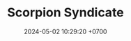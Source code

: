---
layout: teamCard
permalink: /team/:title.html
categories: LJ06 LJ2 LJ3  LJ7  
maincover: /assets/logos/SSI.png
puntosLJMAYO24:
date: 2024-05-02 10:29:20 +0700
title: Scorpion Syndicate 
route: /liga-johto
tag: johto042024
color: black
puntosLJ202404: 12
grupo: sur
background: '#F16C38'
cover: /assets/ver.png
team: Scorpion Syndicate 
ID: SSI
status: <i class="fa-solid fa-check"></i>
puntos: 6
pj: 3
#PARTIDO 1
j1: RONDA 1
p1: PROJECT ONE
pp1: SSI
r1: 
rr1: 
bg1: rock rock
pt1: 0
pj1: 0
#PARTIDO 2
j2: RONDA 2
p2: SSI
pp2: HG SOULSILVER
bg2: rock rock
r2: 3
rr2: 0
pt2: 3
pj2:  1
#PARTIDO 3
j3: RONDA 3
p3: SSI
pp3: GG STEEL
bg3: rock rock
r3: 
rr3: 
pt3: 0
pj3: 0
#PARTIDO 4
j4: RONDA 4
p4: IL ULTIMATE
pp4: SSI
bg4: rock rock
r4: 
rr4: 
pt4: 0
pj4: 0
#PARTIDO 5
j5: RONDA 5
p5: GG GHOST
pp5: SSI
bg5: rock rock
r5: 
rr5: 
pt5: 0
pj5:  0
#PARTIDO 6
j6: RONDA 6
p6: ZERONOTE
pp6: SSI
bg6: rock 
r6: 3
rr6: 0
pt6: 0
pj6: 1
#PARTIDO 7
j7: RONDA 7
p7: SSI
pp7: T-BONERS
bg7: rock rock
r7: 
rr7: 
pt7: 0
pj7: 0 
#PARTIDO 8
j8: RONDA 8
p8: DFS SAPPHIRE
pp8: SSI
bg8: rock rock
r8: 0
rr8: 3
pt8: 3
pj8:  1 
#PARTIDO 9
j9: RONDA 9
p9: DFS DIAMOND
pp9: SSI
bg9: rock rock
r9: 
rr9: 
pt9: 0
pj9: 0
stream: <i class="fa-brands fa-twitch text-white"></i>
dia: 24
hora: '22:10'
---